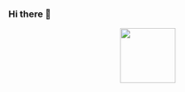 ### Hi there 👋
<!DOCTYPE html>
<head>
  </head>
  <body>
  <center>
  <a><img src="https://user-images.githubusercontent.com/82765407/116031869-8d8d8000-a699-11eb-9491-291842ccfa1b.png" width="100" height="100"/>
    </center>
</body>
</html>

<!--
**suzyhwang/suzyhwang** is a ✨ _special_ ✨ repository because its `README.md` (this file) appears on your GitHub profile.

Here are some ideas to get you started:

- 🔭 I’m currently working on ...
- 🌱 I’m currently learning ...
- 👯 I’m looking to collaborate on ...
- 🤔 I’m looking for help with ...
- 💬 Ask me about ...
- 📫 How to reach me: ...
- 😄 Pronouns: ...
- ⚡ Fun fact: ...
-->
